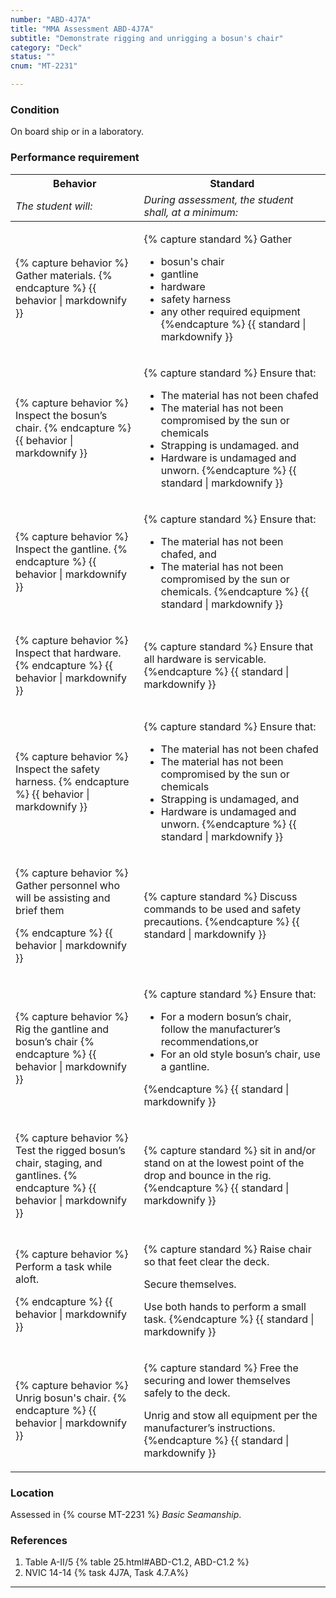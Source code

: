 ```yaml
---
number: "ABD-4J7A"
title: "MMA Assessment ABD-4J7A"
subtitle: "Demonstrate rigging and unrigging a bosun's chair"
category: "Deck"
status: ""
cnum: "MT-2231"

---
```

### Condition

On board ship or in a laboratory.

### Performance requirement 

<table width='100%' class='Guidelines'>
 <thead>
 <tr>
     <th class='thirty'>Behavior</th>
     <th class='seventy'>Standard</th>
 </tr>
 <tr>
     <td><em>The student will:</em></td>
     <td><em>During assessment, the student shall, at a minimum:</em></td>
 </tr>
 </thead>
 <tbody>
 

<tr><td>

{% capture behavior %}
Gather materials.
{% endcapture %}
{{ behavior | markdownify }}

</td><td>

{% capture standard %}
Gather 

* bosun's chair
* gantline
* hardware
* safety harness
* any other required equipment
{%endcapture %}
{{ standard | markdownify }}

</td></tr>



<tr><td>

{% capture behavior %}
Inspect the bosun’s chair.
{% endcapture %}
{{ behavior | markdownify }}

</td><td>

{% capture standard %}
Ensure that:

* The material has not been chafed 
* The material has not been compromised by the sun or chemicals  
* Strapping is undamaged. and  
* Hardware is undamaged and unworn.
{%endcapture %}
{{ standard | markdownify }}

</td></tr>



<tr><td>

{% capture behavior %}
Inspect the gantline.
{% endcapture %}
{{ behavior | markdownify }}

</td><td>

{% capture standard %}
Ensure that:

* The material has not been chafed, and  
*  The material has not been compromised by the sun or chemicals.
{%endcapture %}
{{ standard | markdownify }}

</td></tr>



<tr><td>

{% capture behavior %}
Inspect that hardware.  
{% endcapture %}
{{ behavior | markdownify }}

</td><td>

{% capture standard %}
Ensure that all hardware is servicable.
{%endcapture %}
{{ standard | markdownify }}

</td></tr>



<tr><td>

{% capture behavior %}
 Inspect the safety harness.
{% endcapture %}
{{ behavior | markdownify }}

</td><td>

{% capture standard %}
Ensure that:
	
* The material has not been chafed
*  The material has not been compromised by the sun or chemicals  
* Strapping is undamaged, and  
* Hardware is undamaged and unworn.
{%endcapture %}
{{ standard | markdownify }}

</td></tr>



<tr><td>

{% capture behavior %}
Gather personnel who will be assisting and brief them

{% endcapture %}
{{ behavior | markdownify }}

</td><td>

{% capture standard %}
Discuss commands to be used and safety precautions.
{%endcapture %}
{{ standard | markdownify }}

</td></tr>



<tr><td>

{% capture behavior %}
Rig the gantline and  bosun’s chair
{% endcapture %}
{{ behavior | markdownify }}

</td><td>

{% capture standard %}
 Ensure that:

* For a modern bosun’s chair, follow the manufacturer’s recommendations,or   
* For an old style bosun’s chair, use a gantline. 

{%endcapture %}
{{ standard | markdownify }}

</td></tr>



<tr><td>

{% capture behavior %}
Test the rigged bosun’s chair, staging, and gantlines. 
{% endcapture %}
{{ behavior | markdownify }}

</td><td>

{% capture standard %}
sit in and/or stand on at the lowest point of the drop and bounce in the rig.
{%endcapture %}
{{ standard | markdownify }}

</td></tr>



<tr><td>

{% capture behavior %}
Perform a  task while aloft.

{% endcapture %}
{{ behavior | markdownify }}

</td><td>

{% capture standard %}
Raise chair so that feet clear the deck.

Secure themselves.

Use both hands to perform a small task.
{%endcapture %}
{{ standard | markdownify }}

</td></tr>



<tr><td>

{% capture behavior %}
Unrig bosun's chair.
{% endcapture %}
{{ behavior | markdownify }}

</td><td>

{% capture standard %}
Free the securing and lower themselves safely to the deck.

Unrig and stow all equipment per the manufacturer’s instructions. 
{%endcapture %}
{{ standard | markdownify }}

</td></tr>



 </tbody>
 </table>

### Location

Assessed in  {% course  MT-2231 %}  *Basic Seamanship*.

### References

1.  Table A-II/5 {% table 25.html#ABD-C1.2, ABD-C1.2 %}
1.  NVIC 14-14 {% task 4J7A, Task 4.7.A%}

***

